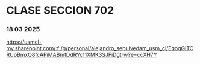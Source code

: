 # CLASE SECCION 702
### 18 03 2025


https://usmcl-my.sharepoint.com/:f:/g/personal/alejandro_sepulvedam_usm_cl/EqoqGITCRUpBmxQ8fcAPiMABmtDdRYc11XMK3SJFiDgtrw?e=ccXH7Y
